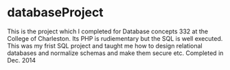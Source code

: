 databaseProject
===============
This is the project which I completed for Database concepts 332 at the College of Charleston. Its PHP is rudiementary but the SQL is well executed. This was my frist SQL project and taught me how to design relational databases and normalize schemas and make them secure etc. 
Completed in Dec. 2014
